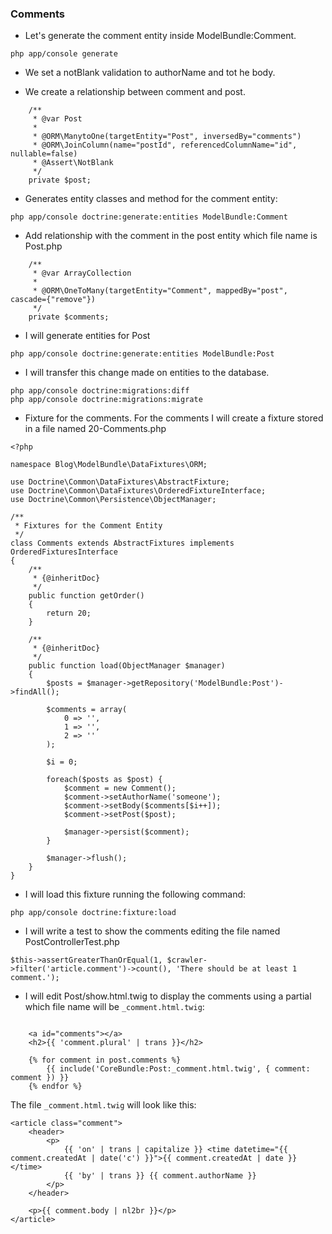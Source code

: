 ### Comments

* Let's generate the comment entity inside ModelBundle:Comment.
```
php app/console generate
```
* We set a notBlank validation to authorName and tot he body.

* We create a relationship between comment and post.
```
    /**
     * @var Post
     *
     * @ORM\ManytoOne(targetEntity="Post", inversedBy="comments")
     * @ORM\JoinColumn(name="postId", referencedColumnName="id", nullable=false)
     * @Assert\NotBlank
     */
    private $post;
```

* Generates entity classes and method for the comment entity:
```
php app/console doctrine:generate:entities ModelBundle:Comment
```

* Add relationship with the comment in the post entity which file name is Post.php
```
    /**
     * @var ArrayCollection
     *
     * @ORM\OneToMany(targetEntity="Comment", mappedBy="post", cascade={"remove"})
     */
    private $comments;
```

* I will generate entities for Post 
```
php app/console doctrine:generate:entities ModelBundle:Post
```

* I will transfer this change made on entities to the database.
```
php app/console doctrine:migrations:diff
php app/console doctrine:migrations:migrate
```

* Fixture for the comments.
For the comments I will create a fixture stored in a file named 20-Comments.php
```
<?php

namespace Blog\ModelBundle\DataFixtures\ORM;

use Doctrine\Common\DataFixtures\AbstractFixture;
use Doctrine\Common\DataFixtures\OrderedFixtureInterface;
use Doctrine\Common\Persistence\ObjectManager;

/**
 * Fixtures for the Comment Entity
 */
class Comments extends AbstractFixtures implements OrderedFixturesInterface
{
	/**
	 * {@inheritDoc}
	 */
	public function getOrder()
	{
		return 20;
	}

	/**
	 * {@inheritDoc}
	 */
	public function load(ObjectManager $manager)
	{
		$posts = $manager->getRepository('ModelBundle:Post')->findAll();

		$comments = array(
			0 => '',
			1 => '',
			2 => ''
		);

		$i = 0;

		foreach($posts as $post) {
			$comment = new Comment();
			$comment->setAuthorName('someone');
			$comment->setBody($comments[$i++]);
			$comment->setPost($post);

			$manager->persist($comment);
		}

		$manager->flush();
	}
}
```
* I will load this fixture running the following command:
```
php app/console doctrine:fixture:load
```

* I will write a test to show the comments editing the file named PostControllerTest.php
```
$this->assertGreaterThanOrEqual(1, $crawler->filter('article.comment')->count(), 'There should be at least 1 comment.');

```

* I will edit Post/show.html.twig to display the comments using a partial which file name will be `_comment.html.twig`:

```

	<a id="comments"></a>
	<h2>{{ 'comment.plural' | trans }}</h2>

	{% for comment in post.comments %}
		{{ include('CoreBundle:Post:_comment.html.twig', { comment: comment }) }}
	{% endfor %}
```

The file `_comment.html.twig` will look like this:
```
<article class="comment">
	<header>
		<p>
			{{ 'on' | trans | capitalize }} <time datetime="{{ comment.createdAt | date('c') }}">{{ comment.createdAt | date }}</time>
			{{ 'by' | trans }} {{ comment.authorName }}
		</p>
	</header>

	<p>{{ comment.body | nl2br }}</p>
</article>
```



